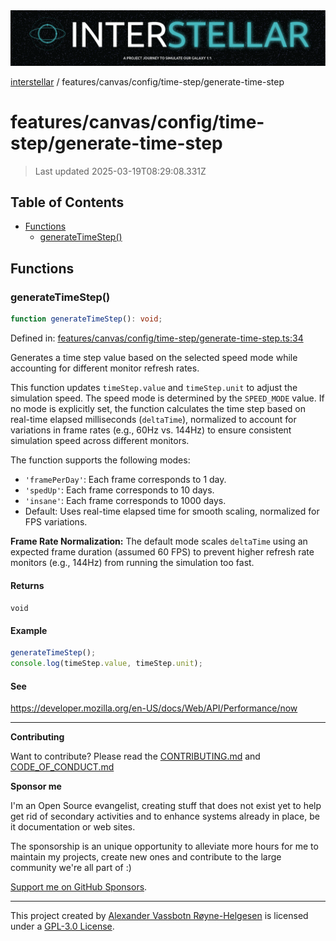<div><img alt="SPECCER logo" src="https://raw.githubusercontent.com/phun-ky/interstellar/main/public/interstellar-header.png" style="max-height:120px;"/></div>

[interstellar](../../../../README.md) /
features/canvas/config/time-step/generate-time-step

# features/canvas/config/time-step/generate-time-step

> Last updated 2025-03-19T08:29:08.331Z

## Table of Contents

- [Functions](#functions)
  - [generateTimeStep()](#generatetimestep)

## Functions

### generateTimeStep()

```ts
function generateTimeStep(): void;
```

Defined in:
[features/canvas/config/time-step/generate-time-step.ts:34](https://github.com/phun-ky/interstellar/blob/main/src/features/canvas/config/time-step/generate-time-step.ts#L34)

Generates a time step value based on the selected speed mode while accounting
for different monitor refresh rates.

This function updates `timeStep.value` and `timeStep.unit` to adjust the
simulation speed. The speed mode is determined by the `SPEED_MODE` value. If no
mode is explicitly set, the function calculates the time step based on real-time
elapsed milliseconds (`deltaTime`), normalized to account for variations in
frame rates (e.g., 60Hz vs. 144Hz) to ensure consistent simulation speed across
different monitors.

The function supports the following modes:

- `'framePerDay'`: Each frame corresponds to 1 day.
- `'spedUp'`: Each frame corresponds to 10 days.
- `'insane'`: Each frame corresponds to 1000 days.
- Default: Uses real-time elapsed time for smooth scaling, normalized for FPS
  variations.

**Frame Rate Normalization:** The default mode scales `deltaTime` using an
expected frame duration (assumed 60 FPS) to prevent higher refresh rate monitors
(e.g., 144Hz) from running the simulation too fast.

#### Returns

`void`

#### Example

```ts
generateTimeStep();
console.log(timeStep.value, timeStep.unit);
```

#### See

<https://developer.mozilla.org/en-US/docs/Web/API/Performance/now>

---

**Contributing**

Want to contribute? Please read the
[CONTRIBUTING.md](https://github.com/phun-ky/interstellar/blob/main/CONTRIBUTING.md)
and
[CODE_OF_CONDUCT.md](https://github.com/phun-ky/interstellar/blob/main/CODE_OF_CONDUCT.md)

**Sponsor me**

I'm an Open Source evangelist, creating stuff that does not exist yet to help
get rid of secondary activities and to enhance systems already in place, be it
documentation or web sites.

The sponsorship is an unique opportunity to alleviate more hours for me to
maintain my projects, create new ones and contribute to the large community
we're all part of :)

[Support me on GitHub Sponsors](https://github.com/sponsors/phun-ky).

---

This project created by [Alexander Vassbotn Røyne-Helgesen](http://phun-ky.net)
is licensed under a
[GPL-3.0 License](https://choosealicense.com/licenses/gpl-3.0/).
